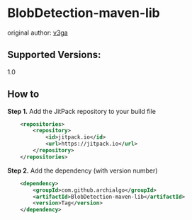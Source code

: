 # BlobDetection-maven-lib
original author: [v3ga](http://www.v3ga.net/)  

## Supported Versions:  
1.0

## How to
**Step 1.** Add the JitPack repository to your build file
``` xml
	<repositories>
		<repository>
		    <id>jitpack.io</id>
		    <url>https://jitpack.io</url>
		</repository>
	</repositories>
```
**Step 2.** Add the dependency (with version number)
``` xml
	<dependency>
	    <groupId>com.github.archialgo</groupId>
	    <artifactId>BlobDetection-maven-lib</artifactId>
	    <version>Tag</version>
	</dependency>
```
